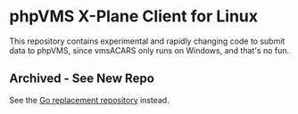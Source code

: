 # phpVMS X-Plane Client for Linux

This repository contains experimental and rapidly changing code to submit data to phpVMS, since vmsACARS only runs
on Windows, and that's no fun.

## Archived - See New Repo

See the [Go replacement repository](https://github.com/julietrb1/phpvms-xplane) instead.
